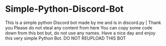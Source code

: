 # Simple-Python-Discord-Bot
This is a simple python Discord bot made by me and is in discord.py | Thank you
Please do not steal any content from here
You can copy some code down from this bot but, do not use any names. 
Have a nice day and enjoy this very simple Python Bot.
DO NOT REUPLOAD THIS BOT 
